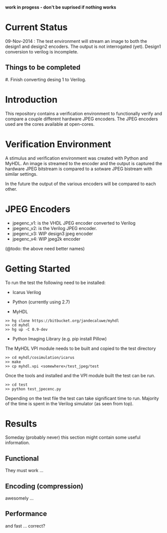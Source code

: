 
**work in progess - don't be suprised if nothing works**

Current Status
==============

   09-Nov-2014 : The test environment will stream an image to both
     the design1 and design2 encoders.  The output is not interrogated
     (yet).  Design1 conversion to verilog is incomplete.

Things to be completed
----------------------

   #. Finish converting desing 1 to Verilog.

Introduction
============
This repository contains a verification environment to functionally
verify and compare a couple different hardware JPEG encoders.  The 
JPEG encoders used are the cores available at open-cores.

Verification Environment
========================
A stimulus and verification environment was created with Python and
MyHDL.  An image is streamed to the encoder and the output is captured
the hardware JPEG bitstream is compared to a sotware JPEG bistream with
similar settings.

In the future the output of the various encoders will be compared to 
each other.

JPEG Encoders
=============
  - jpegenc_v1: is the VHDL JPEG encoder converted to Verilog
  - jpegenc_v2: is the Verilog JPEG encoder.
  - jpegenc_v3: WIP design3 jpeg encoder
  - jpegenc_v4: WIP jpeg2k encoder

(@todo: the above need better names)


Getting Started
===============
To run the test the following need to be installed:

  * Icarus Verilog
  
  * Python (currently using 2.7)
  
  * MyHDL
  ```
  >> hg clone https://bitbucket.org/jandecaluwe/myhdl
  >> cd myhdl
  >> hg up -C 0.9-dev
  ```
  
  * Python Imaging Library (e.g. pip install Pillow)

The MyHDL VPI module needs to be built and copied to the  test 
directory

```
>> cd myhdl/cosimulation/icarus
>> make 
>> cp myhdl.vpi <somewhere>/test_jpeg/test
```  

Once the tools and installed and the VPI module built the test can
be run.

```
>> cd test
>> python test_jpecenc.py
```

Depending on the test file the test can take significant time to run.
Majority of the time is spent in the Verilog simulator (as seen from
top).  


Results
=======
Someday (probably never) this section might contain some useful information.


Functional
----------
They must work ...


Encoding (compression)
----------------------
awesomely ...


Performance
-----------
and fast ... correct?


